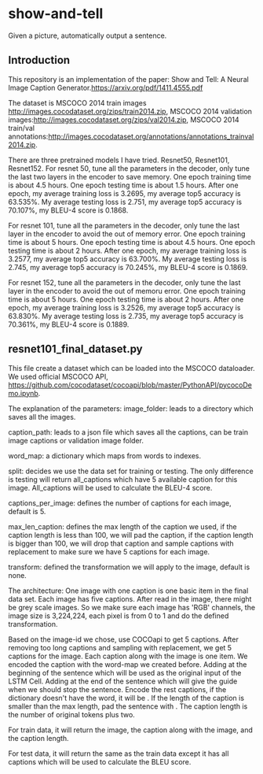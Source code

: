 # show-and-tell
Given a picture, automatically output a sentence.

## Introduction
This repository is an implementation of the paper: Show and Tell: A Neural Image Caption Generator.https://arxiv.org/pdf/1411.4555.pdf

The dataset is MSCOCO 2014 train images http://images.cocodataset.org/zips/train2014.zip, MSCOCO 2014 validation images:http://images.cocodataset.org/zips/val2014.zip, MSCOCO 2014 train/val annotations:http://images.cocodataset.org/annotations/annotations_trainval2014.zip.

There are three pretrained models I have tried. Resnet50, Resnet101, Resnet152. 
For resnet 50, tune all the parameters in the decoder, only tune the last two layers in the encoder to save memory. One epoch training time is about 4.5 hours. One epoch testing time is about 1.5 hours. After one epoch, my average training loss is 3.2695, my average top5 accuracy is 63.535%. My average testing loss is 2.751, my average top5 accuracy is 70.107%, my BLEU-4 score is 0.1868. 

For resnet 101, tune all the parameters in the decoder, only tune the last layer in the encoder to avoid the out of memory error. One epoch training time is about 5 hours. One epoch testing time is about 4.5 hours. One epoch testing time is about 2 hours. After one epoch, my average training loss is 3.2577, my average top5 accuracy is 63.700%. My average testing loss is 2.745, my average top5 accuracy is 70.245%, my BLEU-4 score is 0.1869. 

For resnet 152, tune all the parameters in the decoder, only tune the last layer in the encoder to avoid the out of memoru error. One epoch training time is about 5 hours. One epoch testing time is about 2 hours. After one epoch, my average training loss is 3.2526, my average top5 accuracy is 63.830%. My average testing loss is 2.735, my average top5 accuracy is 70.361%, my BLEU-4 score is 0.1889. 

## resnet101_final_dataset.py
This file create a dataset which can be loaded into the MSCOCO dataloader. We used official MSCOCO API, https://github.com/cocodataset/cocoapi/blob/master/PythonAPI/pycocoDemo.ipynb.

The explanation of the parameters:
image_folder: leads to a directory which saves all the images.

caption_path: leads to a json file which saves all the captions, can be train image captions or validation image folder.

word_map: a dictionary which maps from words to indexes.

split: decides we use the data set for training or testing. The only difference is testing will return all_captions which have 5 available caption for this image. All_captions will be used to calculate the BLEU-4 score.

captions_per_image: defines the number of captions for each image, default is 5.

max_len_caption: defines the max length of the caption we used, if the caption length is less than 100, we will pad the caption, if the caption length is bigger than 100, we will drop that caption and sample captions with replacement to make sure we have 5 captions for each image.

transform: defined the transformation we will apply to the image, default is none.

The architecture:
One image with one caption is one basic item in the final data set. Each image has five captions. After read in the image, there might be grey scale images. So we make sure each image has 'RGB' channels, the image size is 3,224,224, each pixel is from 0 to 1 and do the defined transformation.

Based on the image-id we chose, use COCOapi to get 5 captions. After removing too long captions and sampling with replacement, we get 5 captions for the image. Each caption along with the image is one item. We encoded the caption with the word-map we created before. Adding <start> at the beginning of the sentence which will be used as the original input of the LSTM Cell. Adding <end> at the end of the sentence which will give the guide when we should stop the sentence. Encode the rest captions, if the dictionary doesn't have the word, it will be <unk>. If the length of the caption is smaller than the max length, pad the sentence with <pad>. The caption length is the number of original tokens plus two.
  
For train data, it will return the image, the caption along with the image, and the caption length.

For test data, it will return the same as the train data except it has all captions which will be used to calculate the BLEU score.



